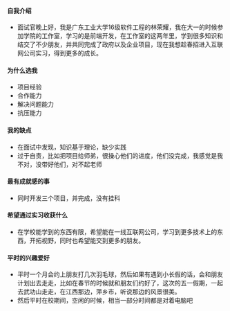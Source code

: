 #### 自我介绍

- 面试官晚上好，我是广东工业大学16级软件工程的林荣耀，我在大一的时候参加学院的工作室，学习的是前端开发，在工作室的这两年里，学到很多知识和结交了不少朋友，并共同完成了政府以及企业项目，现在我想趁春招进入互联网公司实习，得到更多的成长。



#### 为什么选我

- 项目经验
- 合作能力
- 解决问题能力
- 抗压能力



#### 我的缺点

- 在面试中发现，知识基于理论，缺少实践
- 过于自责，比如把项目给师弟，很操心他们的进度，他们没完成，我感觉是我不对，没带好他们，对不起老师



#### 最有成就感的事

- 同时开发三个项目，并完成，没有挂科



#### 希望通过实习收获什么

- 在学校能学到的东西有限，希望能在一线互联网公司，学习到更多技术上的东西，开拓视野，同时也希望能交到更多的朋友。



#### 平时的兴趣爱好

- 平时一个月会约上朋友打几次羽毛球，然后如果有遇到小长假的话，会和朋友计划出去走走，比如在春节的时候就和朋友们约好了，这次的五一假期，一起去武功山走走，在江西那边，萍乡市，听说那边的风景很美。
- 然后平时在校期间，空闲的时候，相当一部分时间都是对着电脑吧